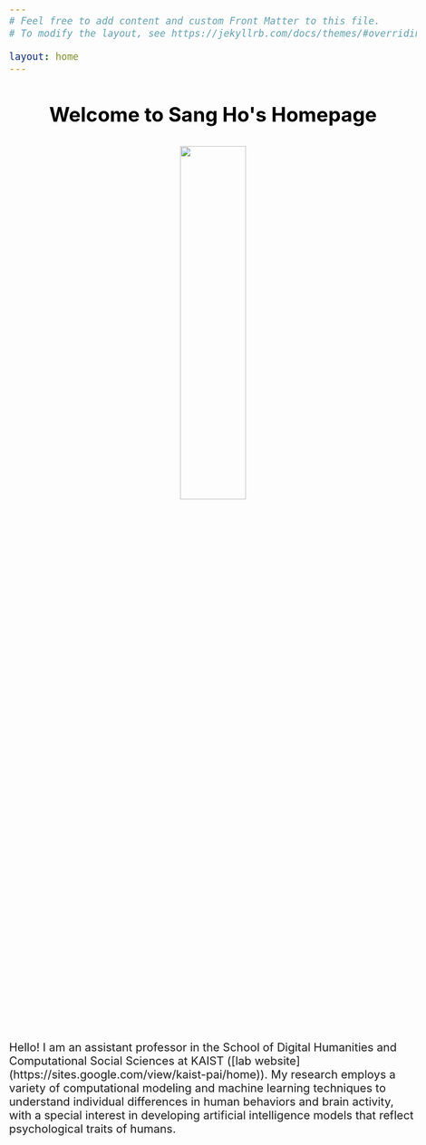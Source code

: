 ```yaml
---
# Feel free to add content and custom Front Matter to this file.
# To modify the layout, see https://jekyllrb.com/docs/themes/#overriding-theme-defaults

layout: home
---
```

<style type="text/css">
body{ /* Normal  */
      font-size: 20px;
}
h1 { /* Header 1 */
  font-size: 35px;
  color: Black;
}
</style>

<h1><p align="center">Welcome to Sang Ho's Homepage</p></h1>
<p align="center">
<img src="/assets/images/labPic.jpg" width="40%"/>
</p>
Hello! I am an assistant professor in the School of Digital Humanities and Computational Social Sciences at KAIST ([lab website](https://sites.google.com/view/kaist-pai/home)).
My research employs a variety of computational modeling and machine learning techniques to understand individual differences in human behaviors and brain activity,
with a special interest in developing artificial intelligence models that reflect psychological traits of humans.
<br/><br/>